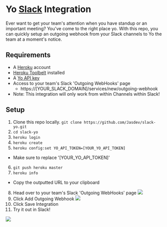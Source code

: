 # Yo [Slack](https://slack.com/) Integration

Ever want to get your team's attention when you have standup or an important meeting? You've come to the right place yo. With this repo, you can quickly setup an outgoing webhook from your Slack channels to Yo the team at a moment's notice.

## Requirements

- A [Heroku](http://heroku.com/) account
- [Heroku Toolbelt](https://toolbelt.heroku.com/) installed
- A [Yo API key](http://yoapi.justyo.co/)
- Access to your team's Slack 'Outgoing WebHooks' page
	- https://[YOUR_SLACK_DOMAIN]/services/new/outgoing-webhook
- Note: This integration will only work from within Channels within Slack!

## Setup

1. Clone this repo locally. `git clone https://github.com/Jasdev/slack-yo.git`
2. `cd slack-yo`
3. `heroku login`
4. `heroku create`
5. `heroku config:set YO_API_TOKEN=[YOUR_YO_API_TOKEN]`
  * Make sure to replace '[YOUR_YO_API_TOKEN]'
6. `git push heroku master`
7. `heroku info`
  * Copy the outputted URL to your clipboard
8. Head over to your team's Slack 'Outgoing WebHooks' page
![](http://i.imgur.com/50jJYUs.png)
9. Click Add Outgoing Webhook
![](http://i.imgur.com/6G9Lsve.png)
10. Click Save Integration
11. Try it out in Slack!

![](http://i.imgur.com/snMdCT4.png)